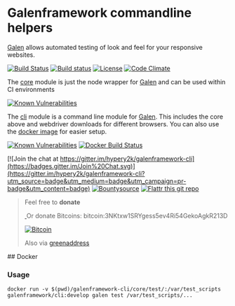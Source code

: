 # Galenframework commandline helpers

[Galen](http://galenframework.com) allows automated testing of look and feel for your responsive websites.

[![Build Status](https://travis-ci.org/hypery2k/galenframework-cli.svg?branch=master)](https://travis-ci.org/hypery2k/galenframework-cli) [![Build status](https://ci.appveyor.com/api/projects/status/fbwy88pc9ia6429w/branch/master?svg=true)](https://ci.appveyor.com/project/hypery2k/galenframework-cli/branch/master) [![License](https://img.shields.io/github/license/mashape/apistatus.svg)](LICENSE) [![Code Climate](https://codeclimate.com/github/hypery2k/galenframework-cli/badges/gpa.svg)](https://codeclimate.com/github/hypery2k/galenframework-cli)

The [core](core/) module is just the node wrapper for [Galen](http://galenframework.com) and can be used within CI environments

[![Known Vulnerabilities](https://snyk.io/test/github/hypery2k/galenframework-cli/badge.svg?targetFile=core%2Fpackage.json)](https://snyk.io/test/github/hypery2k/galenframework-cli?targetFile=core%2Fpackage.json)

The [cli](cli/) module is a command line module for [Galen](http://galenframework.com). This includes the core above and webdriver downloads for different browsers. You can also use the [docker image](https://hub.docker.com/r/galenframework/cli/) for easier setup.

[![Known Vulnerabilities](https://snyk.io/test/github/hypery2k/galenframework-cli/badge.svg?targetFile=cli%2Fpackage.json)](https://snyk.io/test/github/hypery2k/galenframework-cli?targetFile=cli%2Fpackage.json) [![Docker Build Status](https://img.shields.io/docker/build/galenframework/cli.svg)](https://hub.docker.com/r/galenframework/cli/)

[![Join the chat at https://gitter.im/hypery2k/galenframework-cli](https://badges.gitter.im/Join%20Chat.svg)](https://gitter.im/hypery2k/galenframework-cli?utm_source=badge&utm_medium=badge&utm_campaign=pr-badge&utm_content=badge) [![Bountysource](https://www.bountysource.com/badge/tracker?tracker_id=15642797)](https://www.bountysource.com/trackers/15642797-hypery2k-galenframework-cli?utm_source=15642797&utm_medium=shield&utm_campaign=TRACKER_BADGE) [![Flattr this git repo](http://api.flattr.com/button/flattr-badge-large.png)](https://flattr.com/submit/auto?user_id=mreinhardt&url=https://github.com/hypery2k/galenframework-cli&title=badges&language=&tags=github&category=software)

<a name="donation"></a>
> Feel free to **donate**
>
> <a target="_blank" href="https://www.paypal.com/cgi-bin/webscr?cmd=_s-xclick&hosted_button_id=H8TR8246RCDJG">
> <img alt="" border="0" src="https://www.paypalobjects.com/en_US/i/btn/btn_donate_SM.gif"/>
> </img></a>
> Or donate Bitcoins: bitcoin:3NKtxw1SRYgess5ev4Ri54GekoAgkR213D
>
> [![Bitcoin](https://martinreinhardt-online.de/bitcoin.png)](bitcoin:3NKtxw1SRYgess5ev4Ri54GekoAgkR213D)
>
> Also via [greenaddress](https://greenaddress.it/pay/GA3ZPfh7As3Gc2oP6pQ1njxMij88u/)


##<a name="docker"> Docker

### Usage


```
docker run -v $(pwd)/galenframework-cli/core/test/:/var/test_scripts galenframework/cli:develop galen test /var/test_scripts/...
```

